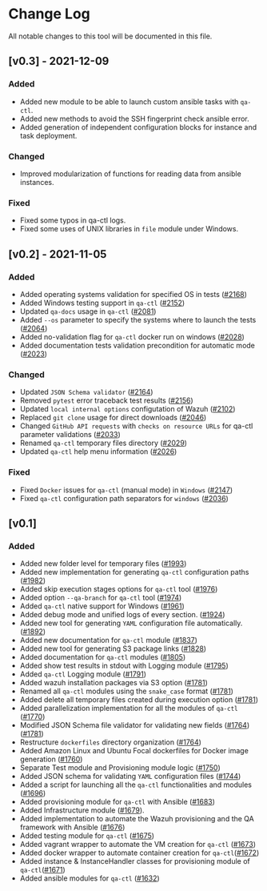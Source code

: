 # Change Log
All notable changes to this tool will be documented in this file.

## [v0.3] - 2021-12-09

### Added

- Added new module to be able to launch custom ansible tasks with `qa-ctl`.
- Added new methods to avoid the SSH fingerprint check ansible error.
- Added generation of independent configuration blocks for instance and task deployment.

### Changed

- Improved modularization of functions for reading data from ansible instances.


### Fixed

- Fixed some typos in qa-ctl logs.
- Fixed some uses of UNIX libraries in `file` module under Windows.


## [v0.2] - 2021-11-05

### Added
- Added operating systems validation for specified OS in tests ([#2168](https://github.com/wazuh/wazuh-qa/pull/2168))
- Added Windows testing support in `qa-ctl` ([#2152](https://github.com/wazuh/wazuh-qa/pull/2152))
- Updated `qa-docs` usage in `qa-ctl` ([#2081](https://github.com/wazuh/wazuh-qa/pull/2081))
- Added `--os` parameter to specify the systems where to launch the tests ([#2064](https://github.com/wazuh/wazuh-qa/pull/2064))
- Added no-validation flag for `qa-ctl` docker run on windows ([#2028](https://github.com/wazuh/wazuh-qa/pull/2028))
- Added documentation tests validation precondition for automatic mode ([#2023](https://github.com/wazuh/wazuh-qa/issues/2023))


### Changed
- Updated `JSON Schema validator` ([#2164](https://github.com/wazuh/wazuh-qa/issues/2164))
- Removed `pytest` error traceback test results ([#2156](https://github.com/wazuh/wazuh-qa/pull/2156))
- Updated `local internal options` configutation of Wazuh ([#2102](https://github.com/wazuh/wazuh-qa/pull/2102))
- Replaced `git clone` usage for direct downloads ([#2046](https://github.com/wazuh/wazuh-qa/pull/2046))
- Changed `GitHub API requests` with `checks on resource URLs` for qa-ctl parameter validations ([#2033](https://github.com/wazuh/wazuh-qa/pull/2033))
- Renamed `qa-ctl` temporary files directory ([#2029](https://github.com/wazuh/wazuh-qa/pull/2029))
- Updated `qa-ctl` help menu information ([#2026](https://github.com/wazuh/wazuh-qa/pull/2026))


### Fixed
- Fixed `Docker` issues for `qa-ctl` (manual mode) in `Windows` ([#2147](https://github.com/wazuh/wazuh-qa/pull/2147))
- Fixed `qa-ctl` configuration path separators for `windows` ([#2036](https://github.com/wazuh/wazuh-qa/pull/2036))


## [v0.1]


### Added
  - Added new folder level for temporary files ([#1993](https://github.com/wazuh/wazuh-qa/pull/1993))
  - Added new implementation for generating `qa-ctl` configuration paths ([#1982](https://github.com/wazuh/wazuh-qa/pull/1982))
  - Added skip execution stages options for `qa-ctl` tool ([#1976](https://github.com/wazuh/wazuh-qa/pull/1976))
  - Added option `--qa-branch` for `qa-ctl` tool ([#1974](https://github.com/wazuh/wazuh-qa/pull/1974))
  - Added `qa-ctl` native support for Windows ([#1961](https://github.com/wazuh/wazuh-qa/pull/1961))
  - Added debug mode and unified logs of  every section. ([#1924](https://github.com/wazuh/wazuh-qa/pull/1924))
  - Added new tool for generating `YAML` configuration file automatically. ([#1892](https://github.com/wazuh/wazuh-qa/pull/1892))
  - Added new documentation for `qa-ctl` module ([#1837](https://github.com/wazuh/wazuh-qa/pull/1837))
  - Added new tool for generating S3 package links ([#1828](https://github.com/wazuh/wazuh-qa/pull/1828))
  - Added documentation for `qa-ctl` modules ([#1805](https://github.com/wazuh/wazuh-qa/pull/1805))
  - Added show test results in stdout with Logging module ([#1795](https://github.com/wazuh/wazuh-qa/pull/1795))
  - Added `qa-ctl` Logging module ([#1791](https://github.com/wazuh/wazuh-qa/pull/1791))
  - Added wazuh installation packages via S3 option ([#1781](https://github.com/wazuh/wazuh-qa/pull/1781))
  - Renamed all `qa-ctl` modules using the `snake_case` format ([#1781](https://github.com/wazuh/wazuh-qa/pull/1781))
  - Added delete all temporary files created during execution option ([#1781](https://github.com/wazuh/wazuh-qa/pull/1781))
  - Added parallelization implementation for all the modules of `qa-ctl` ([#1770](https://github.com/wazuh/wazuh-qa/pull/1770))
  - Modified JSON Schema file validator for validating new fields ([#1764](https://github.com/wazuh/wazuh-qa/pull/1764)) ([#1781](https://github.com/wazuh/wazuh-qa/pull/1781))
  - Restructure `dockerfiles` directory organization ([#1764](https://github.com/wazuh/wazuh-qa/pull/1764))
  - Added Amazon Linux and Ubuntu Focal dockerfiles for Docker image generation ([#1760](https://github.com/wazuh/wazuh-qa/pull/1760))
  - Separate Test module and Provisioning module logic ([#1750](https://github.com/wazuh/wazuh-qa/pull/1750))
  - Added JSON schema for validating `YAML` configuration files ([#1744](https://github.com/wazuh/wazuh-qa/pull/1744))
  - Added a script for launching all the `qa-ctl` functionalities and modules ([#1696](https://github.com/wazuh/wazuh-qa/pull/1696))
  - Added provisioning module for `qa-ctl` with Ansible ([#1683](https://github.com/wazuh/wazuh-qa/pull/1683))
  - Added Infrastructure module ([#1679](https://github.com/wazuh/wazuh-qa/pull/1679)).
  - Added implementation to automate the Wazuh provisioning and the QA framework with Ansible ([#1676](https://github.com/wazuh/wazuh-qa/pull/1676))
  - Added testing module for `qa-ctl` ([#1675](https://github.com/wazuh/wazuh-qa/pull/1675))
  - Added vagrant wrapper to automate the VM creation for `qa-ctl` ([#1673](https://github.com/wazuh/wazuh-qa/pull/1673))
  - Added docker wrapper to automate container creation for `qa-ctl`([#1672](https://github.com/wazuh/wazuh-qa/pull/1672))
  - Added instance & InstanceHandler classes for provisioning module of `qa-ctl`([#1671](https://github.com/wazuh/wazuh-qa/pull/1671))
  - Added ansible modules for `qa-ctl` ([#1632](https://github.com/wazuh/wazuh-qa/pull/1632))
